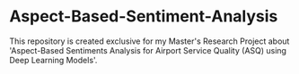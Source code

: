 # Aspect-Based-Sentiment-Analysis
This repository is created exclusive for my Master's Research Project about 'Aspect-Based Sentiments Analysis for Airport Service Quality (ASQ) using Deep Learning Models'. 
